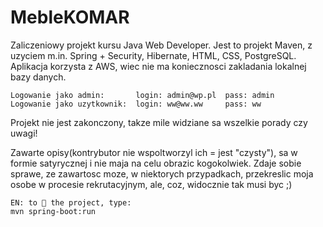 # MebleKOMAR
Zaliczeniowy projekt kursu Java Web Developer.
Jest to projekt Maven, z uzyciem m.in. Spring + Security, Hibernate, HTML, CSS, PostgreSQL.
Aplikacja korzysta z AWS, wiec nie ma koniecznosci zakladania lokalnej bazy danych.

    Logowanie jako admin:       login: admin@wp.pl  pass: admin
    Logowanie jako uzytkownik:  login: ww@ww.ww     pass: ww

Projekt nie jest zakonczony, takze mile widziane sa wszelkie porady czy uwagi!

Zawarte opisy(kontrybutor nie wspoltworzyl ich = jest "czysty"), sa w formie satyrycznej i nie maja na celu obrazic kogokolwiek. Zdaje sobie sprawe, ze zawartosc moze, w niektorych przypadkach, przekreslic moja osobe w procesie rekrutacyjnym, ale, coz, widocznie tak musi byc ;)


    EN: to 🏃 the project, type: 
    mvn spring-boot:run
    
